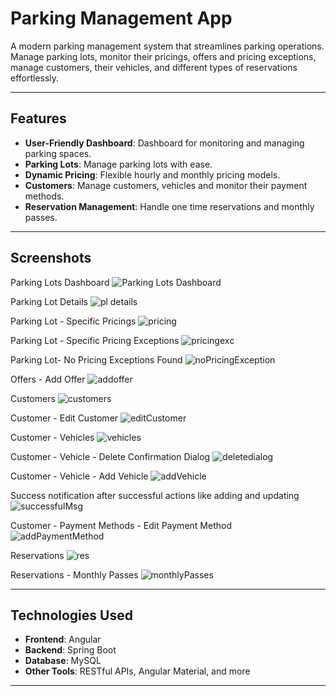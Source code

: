 
# Parking Management App

A modern parking management system that streamlines parking operations. Manage parking lots, monitor their pricings, offers and pricing exceptions, manage customers, their vehicles, and different types of reservations effortlessly.

---

## Features

- **User-Friendly Dashboard**: Dashboard for monitoring and managing parking spaces.
- **Parking Lots**: Manage parking lots with ease.
- **Dynamic Pricing**: Flexible hourly and monthly pricing models.
- **Customers**: Manage customers, vehicles and monitor their payment methods.
- **Reservation Management**: Handle one time reservations and monthly passes.
---

## Screenshots
Parking Lots Dashboard
![Parking Lots Dashboard](https://github.com/user-attachments/assets/4df78720-b5e3-472b-ad48-17b41c6a50e4)


Parking Lot Details 
![pl details](https://github.com/user-attachments/assets/18c1a2b8-7065-4baf-90c3-40cac2f5aca9)


Parking Lot - Specific Pricings
![pricing](https://github.com/user-attachments/assets/407abd11-a87e-40d7-b3f5-1ea6bba43fb2)


Parking Lot - Specific Pricing Exceptions
![pricingexc](https://github.com/user-attachments/assets/eaa33b1d-0767-4899-a28d-98ff2468efea)


Parking Lot- No Pricing Exceptions Found
![noPricingException](https://github.com/user-attachments/assets/efa1ac17-7e21-4b25-ac4f-2d2de4c61aae)


Offers - Add Offer
![addoffer](https://github.com/user-attachments/assets/73d6dd34-9568-463d-beef-fb20b04f56ea)


Customers
![customers](https://github.com/user-attachments/assets/fd646c1e-4e98-4aeb-890b-022607cb6fa0)


Customer - Edit Customer
![editCustomer](https://github.com/user-attachments/assets/3ec53569-b835-47b8-9c52-9e0b86d2fdc3)


Customer - Vehicles
![vehicles](https://github.com/user-attachments/assets/51b04f3f-7828-43aa-8e51-2d8f199b0adc)


Customer - Vehicle - Delete Confirmation Dialog
![deletedialog](https://github.com/user-attachments/assets/735c54f9-daa3-476f-bd1f-45a6431d243a)


Customer - Vehicle - Add Vehicle
![addVehicle](https://github.com/user-attachments/assets/bee53d04-5468-4d88-b218-5874b8f64fed)


Success notification after successful actions like adding and updating
![successfulMsg](https://github.com/user-attachments/assets/7bbe6ea5-679a-464c-8a73-ef14075c7e57)


Customer - Payment Methods - Edit Payment Method
![addPaymentMethod](https://github.com/user-attachments/assets/330e0442-3c66-49fb-9e61-096a24c24448)


Reservations
![res](https://github.com/user-attachments/assets/816c5ad0-fa30-4711-a4fe-efaf66e9f15e)


Reservations - Monthly Passes
![monthlyPasses](https://github.com/user-attachments/assets/6c3395ef-6225-451d-a2e8-e49e1a9f1fd5)


---

## Technologies Used

- **Frontend**: Angular
- **Backend**: Spring Boot
- **Database**: MySQL
- **Other Tools**: RESTful APIs, Angular Material, and more

---
